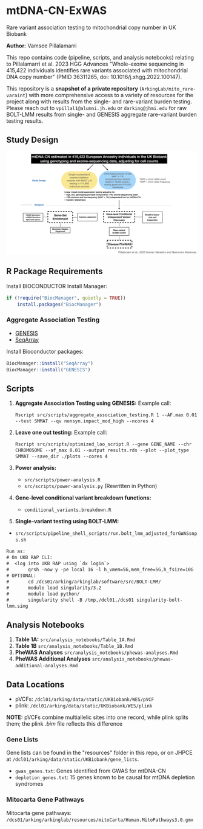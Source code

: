 # mtDNA-CN-ExWAS

Rare variant association testing to mitochondrial copy number in UK Biobank

**Author:** Vamsee Pillalamarri

This repo contains code (pipeline, scripts, and analysis notebooks) relating to Pillalamarri et al. 2023 HGG Advances "Whole-exome sequencing in 415,422 individuals identifies rare variants associated with mitochondrial DNA copy number" (PMID 36311265, doi: 10.1016/j.xhgg.2022.100147).

This repository is a **snapshot of a private repository** (`ArkingLab/mito_rare-varaint`) with more comprehensive access to a variety of resources for the project along with results from the single- and rare-variant burden testing. Please reach out to `vpillal1@alumni.jh.edu` or `darking@jhmi.edu` for raw BOLT-LMM results from single- and GENESIS aggregate rare-variant burden testing results.

## Study Design

![Study Design](study_design.png)

## R Package Requirements

Install BIOCONDUCTOR Install Manager:

```R
if (!require("BiocManager", quietly = TRUE))
    install.packages("BiocManager")
```

### Aggregate Association Testing
- [GENESIS](https://bioconductor.org/packages/release/bioc/html/GENESIS.html)
- [SeqArray](https://bioconductor.org/packages/release/bioc/html/SeqArray.html)

Install Bioconductor packages:
```R
BiocManager::install("SeqArray")
BiocManager::install("GENESIS")
```

## Scripts

1. **Aggregate Association Testing using GENESIS:**
   Example call:
   ```
   Rscript src/scripts/aggregate_association_testing.R 1 --AF.max 0.01 --test SMMAT --qv nonsyn.impact_mod_high --ncores 4
   ```

2. **Leave one out testing:**
   Example call:
   ```
   Rscript src/scripts/optimized_loo_script.R --gene GENE_NAME --chr CHROMOSOME --af_max 0.01 --output results.rds --plot --plot_type SMMAT --save_dir ./plots --cores 4
   ```

3. **Power analysis:**
   - `src/scripts/power-analysis.R`
   - `src/scripts/power-analysis.py` (Rewritten in Python)

4. **Gene-level conditional variant breakdown functions:**
   - `conditional_variants.breakdown.R`

5. **Single-variant testing using BOLT-LMM:**
  - `src/scripts/pipeline_shell_scripts/run.bolt_lmm_adjusted_forGWASsnps.sh`
  ```
  Run as:
  # On UKB RAP CLI:
  #  <log into UKB RAP using `dx login`>
  #       qrsh -now y -pe local 16 -l h_vmem=5G,mem_free=5G,h_fsize=10G
  # OPTIONAL:
  #       cd /dcs01/arking/arkinglab/software/src/BOLT-LMM/
  #       module load singularity/3.2
  #       module load python/
  #       singularity shell -B /tmp,/dcl01,/dcs01 singularity-bolt-lmm.simg
  ```

## Analysis Notebooks

1. **Table 1A:** `src/analysis_notebooks/Table_1A.Rmd`
2. **Table 1B** `src/analysis_notebooks/Table_1B.Rmd`
3. **PheWAS Analyses** `src/analysis_notebooks/phewas-analyses.Rmd`
4. **PheWAS Additional Analyses** `src/analysis_notebooks/phewas-additional-analyses.Rmd`

## Data Locations

- pVCFs: `/dcl01/arking/data/static/UKBiobank/WES/pVCF`
- plink: `/dcl01/arking/data/static/UKBiobank/WES/plink`

**NOTE:** pVCFs combine multiallelic sites into one record, while plink splits them; the plink *.bim* file reflects this difference

### Gene Lists

Gene lists can be found in the "resources" folder in this repo, or on JHPCE at `/dcl01/arking/data/static/UKBiobank/gene_lists`.

- `gwas_genes.txt`: Genes identified from GWAS for mtDNA-CN
- `depletion_genes.txt`: 15 genes known to be causal for mtDNA depletion syndromes

### Mitocarta Gene Pathways

Mitocarta gene pathways: `/dcs01/arking/arkinglab/resources/mitoCarta/Human.MitoPathways3.0.gmx`
